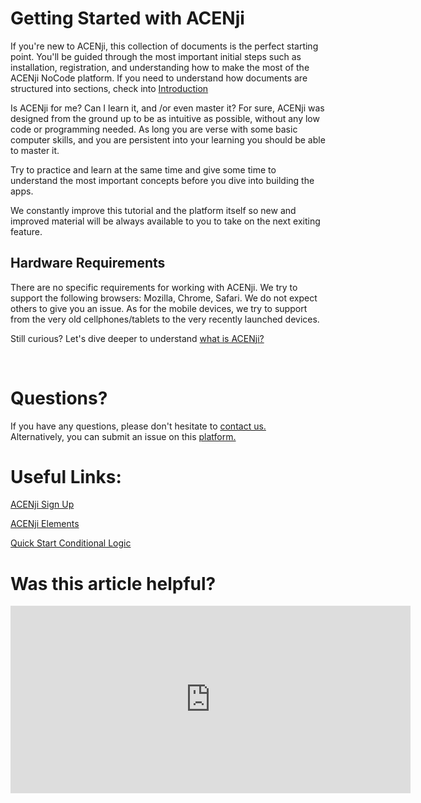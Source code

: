
# Getting Started with ACENji

If you're new to ACENji, this collection of documents is the perfect starting point. You'll be guided through the most important initial steps such as installation, registration, and understanding how to make the most of the ACENji NoCode platform. If you need to understand how documents are structured into sections, check into [Introduction](../introduction/index.md) 

Is ACENji for me? Can I learn it, and /or even master it?
For sure, ACENji was designed from the ground up to be as intuitive as possible, without any low code or programming needed. As long you are verse with some basic computer skills, and you are persistent into your learning you should be able to master it. 

Try to practice and learn at the same time and give some time to understand the most important concepts before you dive into building the apps. 

We constantly improve this tutorial and the platform itself so new and improved material will be always available to you to take on the next exiting feature. 

## Hardware Requirements 
There are no specific requirements for working with ACENji.
We try to support the following browsers: Mozilla, Chrome, Safari. We do not expect others to give you an issue. 
As for the mobile devices, we try to support from the very old cellphones/tablets to the very recently launched devices. 

Still curious? Let's dive deeper to understand [what is ACENji?](../getting-started/what-is-acenji/index.md)
  
<p style="margin-top:70px;"></p>
  

  
# Questions? 

If you have any questions, please don't hesitate to <a href="https://www.acenji.com/contact" target="_blank" rel="noopener">contact us.</a>   
Alternatively, you can submit an issue on this <a href="https://github.com/acenji/acenji-help/issues" target="_blank" rel="noopener">platform.</a>
  
  
  
  
  
    
# Useful Links:

[ACENji Sign Up](../getting-started/signup/index.md)

[ACENji Elements](../elements/index.md)
     
[Quick Start Conditional Logic](../conditional-logic/index.md)


<style>
.triangle {
display: inline-block;
width: 0;
height: 0;
border-style: solid;
border-width: 5px 0 5px 5px;
border-color: transparent transparent transparent #595959;
margin-left: 10px;
}
</style>
<p style="margin-top:30px;"></p>


# Was this article helpful?

<iframe src="https://docs.google.com/forms/d/e/1FAIpQLSdXkTvdJ55bB5b2PVxWbVssZchom_i_iwceS3ROAqpETif4EA/viewform?embedded=true" width="640" height="300" frameborder="0" marginheight="0" marginwidth="0">Wird geladen…</iframe>


